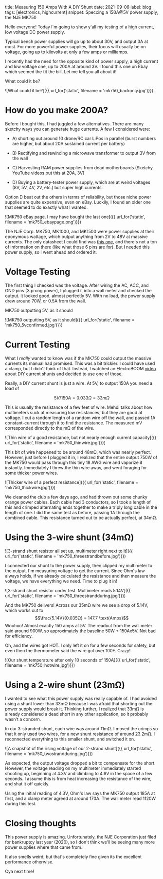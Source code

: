 title: Measuring 150 Amps With A DIY Shunt
date: 2021-09-06
label: blog
tags: [electronics, highcurrent]
snippet: Speccing a 150A@5V power supply, the NJE MK750

Hello everyone! Today I'm going to show y'all my testing of a high current, low voltage DC power supply.

Typical bench power supplies will go up to about 30V, and output 3A at most. For more powerful power supplies, their focus will usually be on voltage, going up to kilovolts at only a few amps or milliamps. 

I recently had the need for the opposite kind of power supply, a high current and low voltage one, up to 200A at around 3V. I found this one on Ebay which seemed the fit the bill. Let me tell you all about it!

<p class="caption">What could it be?</p>
![What could it be?]({{ url_for('static', filename = 'mk750_backonly.jpg')}})

# How do you make 200A?
Before I bought this, I had juggled a few alternatives. There are many sketchy ways you can generate huge currents. A few I considered were: 

 - A) shorting out around 10 drone/RC car LiPos in parallel (burst numbers are higher, but about 20A sustained current per battery)

 - B) Rectifying and rewinding a microwave transformer to output 3V from the wall

 - C) Harvesting RAM power supplies from dead motherboards (Sketchy YouTube videos put this at 20A, 3V)

 - D) Buying a battery-tester power supply, which are at weird voltages (8V, 5V, 4V, 2V, etc.) but super high currents.

Option D beat out the others in terms of reliability, but those niche power supplies are quite expensive, even on eBay. Luckily, I found an older one that seemed to do exactly what I wanted. 

<p class="MK750 eBay page. I may have bought the last one"></p>
![MK750 eBay page. I may have bought the last one]({{ url_for('static', filename = 'mk750_ebaypage.png')}})


The NJE Corp. MK750, MK1000, and MK1500 were power supplies at their eponymous wattage, which output anything from 2V to 48V at massive currents. The only datasheet I could find was <a href="{{ url_for('static', filename = 'mk750_datasheet.pdf')}}" target="_blank">this one</a>, and there's not a ton of information on there (like what those 6 pins are for). But I needed this power supply, so I went ahead and ordered it. 

# Voltage Testing
The first thing I checked was the voltage. After wiring the AC, ACC, and GND pins (3 prong power), I plugged it into a wall meter and checked the output. It looked good, almost perfectly 5V. With no load, the power supply drew around 70W, or 0.5A from the wall. 

<p class="caption">MK750 outputting 5V, as it should</p>
![MK750 outputting 5V, as it should]({{ url_for('static', filename = 'mk750_5vconfirmed.jpg')}})

# Current Testing
What I *really* wanted to know was if the MK750 could output the massive currents its manual had promised. This was a bit trickier. I could have used a clamp, but I didn't think of that. Instead, I watched an ElectroBOOM [video](https://www.youtube.com/watch?v=j4u8fl31sgQ) about DIY current shunts and decided to use one of those.

Really, a DIY current shunt is just a wire. At 5V, to output 150A you need a load of 

$$ 5V/150A = 0.033Ω = 33mΩ $$

This is usually the resistance of a few feet of wire. Mehdi talks about how multimeters suck at measuring low resistances, but they are good at voltage. I cut a random length of a random wire off the wall, and passed 1A constant-current through it to find the resistance. The measured mV corresponded directly to the mΩ of the wire. 

<p class="Thin wire of a good resistance, but not nearly enough current capacity"></p>
![Thin wire of a good resistance, but not nearly enough current capacity]({{ url_for('static', filename = 'mk750_thinwire.jpg')}})

This bit of wire happened to be around 48mΩ, which was nearly perfect. However, just before I plugged it in, I realized that the entire output 750W of the MK750 would pass through this tiny 18 AWG  wire and vaporize it instantly. Immediately I threw the thin wire away, and went foraging for some thicker power wires. 

<p class="Thicker wire of a perfect resistance"></p>
![Thicker wire of a perfect resistance]({{ url_for('static', filename = 'mk750_thickwire.jpg')}})

We cleaned the club a few days ago, and had thrown out some chunky orange power cables. Each cable had 3 conductors, so I took a length of this and crimped alternating ends together to make a triply long cable in the length of one. I did the same test as before, passing 1A through the combined cable. This resistance turned out to be actually perfect, at 34mΩ. 


# Using the 3-wire shunt (34mΩ)
<p class="3-strand shunt resistor all set up, multimeter right next to it"></p>
![3-strand shunt resistor all set up, multimeter right next to it]({{ url_for('static', filename = 'mk750_threestrandbefore.jpg')}})

I connected our shunt to the power supply, then clipped my multimeter to the output. I'm measuring voltage to get the current. Since Ohm's law always holds, if we already calculated the resistance and then measure the voltage, we have everything we need. Time to plug it in!

<p class="3-strand shunt resistor under test. Multimeter reads 5.14V"></p>
![3-strand shunt resistor under test. Multimeter reads 5.14V]({{ url_for('static', filename = 'mk750_threestrandduring.jpg')}})

And the MK750 delivers! Across our 35mΩ wire we see a drop of 5.14V, which works out to
$$\frac{5.14V}{0.035Ω} = 147.7 \text{Amps}$$
Woohoo! Almost exactly 150 amps at 5V. The readout from the wall meter said around 900W, so approximately the baseline 50W + 150Ax5V. Not bad for efficiency.

Oh, and the wires got HOT. I only left it on for a few seconds for safety, but even then the thermometer said the wire got over 100F. Crazy!

<p class="Our shunt temperature after only 10 seconds of 150A"></p>
![Our shunt temperature after only 10 seconds of 150A]({{ url_for('static', filename = 'mk750_hotwire.jpg')}})

# Using a 2-wire shunt (23mΩ)
I wanted to see what this power supply was really capable of. I had avoided using a shunt lower than 33mΩ because I was afraid that shorting out the power supply would break it. Thinking further, I realized that 33mΩ is already considered a dead short in any other application, so it probably wasn't a concern. 

In our 3-stranded shunt, each wire was around 11mΩ. I moved the crimps so that it only used two wires, for a new shunt resistance of around 23.2mΩ. I reconnected everything to this smaller shunt, and switched it on. 

<p class="A snapshot of the rising voltage of our 2-strand shunt"></p>
![A snapshot of the rising voltage of our 2-strand shunt]({{ url_for('static', filename = 'mk750_twostrandduring.jpg')}})

As expected, the output voltage dropped a bit to compensate for the short. However, the voltage reading on my multimeter immediately started shooting up, beginning at 4.3V and climbing to 4.9V in the space of a few seconds. I assume this is from heat increasing the resistance of the wire, and shut it off quickly. 

Using the initial reading of 4.3V, Ohm's law says the MK750 output 185A at first, and a clamp meter agreed at around 170A. The wall meter read 1120W during this test.

# Closing thoughts
This power supply is amazing. Unfortunately, the NJE Corporation just filed for bankruptcy last year (2020), so I don't think we'll be seeing many more power supplies where that came from. 

It also smells weird, but that's completely fine given its the excellent performance otherwise. 

Cya next time!

